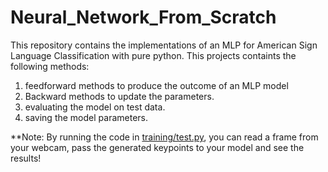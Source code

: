 # Neural_Network_From_Scratch
This repository contains the implementations of an MLP for American Sign Language Classification with pure python. 
This projects containts the following methods:
1. feedforward methods to produce the outcome of an MLP model
2. Backward methods to update the parameters.
3. evaluating the model on test data.
4. saving the model parameters.

**Note: By running the code in [training/test.py](https://github.com/taravatp/Neural_Network_From_Scratch/blob/main/testing/test.py), you can read a frame from your webcam, pass the generated keypoints to your model and see the results!
